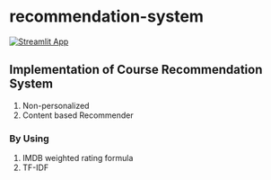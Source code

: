 # recommendation-system

[![Streamlit App](https://static.streamlit.io/badges/streamlit_badge_black_white.sng)](https://share.streamlit.io/yashupadhyay05/recommendation-system/main/app.py)

## Implementation of Course Recommendation System

1. Non-personalized
2. Content based Recommender

### By Using
1. IMDB weighted rating formula
2. TF-IDF
